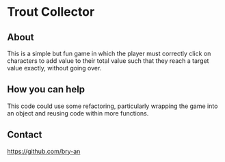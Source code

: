 # Trout Collector

## About
This is a simple but fun game in which the player must correctly click on characters to add value to their total value such that they reach a target value exactly, without going over. 

## How you can help
This code could use some refactoring, particularly wrapping the game into an object and reusing code within more functions. 

## Contact
https://github.com/bry-an